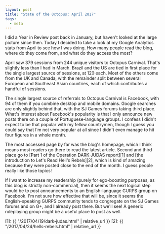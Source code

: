 ```yaml
---
layout: post
title: "State of the Octopus: April 2017"
tags:
  - meta
---
```


I did a Year in Review post back in January, but haven't looked at the large
picture since then. Today I decided to take a look at my Google Analytics stats
from April to see how I was doing. How many people read the blog, where do they
come from, and what do they access the most?

April saw 379 sessions from 244 unique visitors to Octopus Carnival. That's
slightly less than I had in March. Brazil and the US are tied in first place for
the single largest source of sessions, at 120 each. Most of the others come from
the UK and Canada, with the remainder split between several European and
Southeast Asian countries, each of which contributes a handful of sessions.

The single largest source of referrals to Octopus Carnival is Facebook, with 94
of them if you combine desktop and mobile domains. Google searches are only
slightly behind that, with the SJ Games forums taking third place. What's
interest about Facebook's popularity is that I only announce new posts there on
a couple of Portuguese-language groups. I confess I didn't expect to be that
popular with my fellow countrymen, though I guess you could say that I'm not
very popular at all since I didn't even manage to hit four figures in a whole
month.

The most accessed page by far was the blog's homepage, which I think means most
readers go there to read the latest article. Second and third place go to [Part
1 of the Operation DARK JUDAS report][1] and [the introduction to Let's Read
Hell's Rebels][2], which is kind of amazing because they were posted close to
the end of the month. I guess people really like those topics!

If I want to increase my readership (purely for ego-boosting purposes, as this
blog is strictly non-commercial), then it seems the next logical step would be
to post announcements to an English-language GURPS group on Facebook. I'm not
sure how effective that will be, since it seems the English-speaking GURPS
community tends to congregate on the SJ Games forums and on G+, and I already
post there. But we'll see! A generic roleplaying group might be a useful place
to post as well.


[1]: {{ "/2017/04/19/dark-judas.html" | relative_url }}
[2]: {{ "/2017/04/24/hells-rebels.html" | relative_url }}
